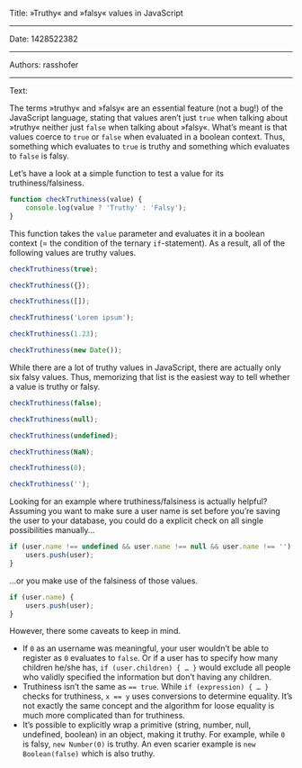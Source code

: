 Title: »Truthy« and »falsy« values in JavaScript

-----

Date: 1428522382

-----

Authors: rasshofer

-----

Text:

The terms »truthy« and »falsy« are an essential feature (not a bug!) of the JavaScript language, stating that values aren’t just `true` when talking about »truthy« neither just `false` when talking about »falsy«. What’s meant is that values coerce to `true` or `false` when evaluated in a boolean context. Thus, something which evaluates to `true` is truthy and something which evaluates to `false` is falsy.

Let’s have a look at a simple function to test a value for its truthiness/falsiness.

```js
function checkTruthiness(value) {
    console.log(value ? 'Truthy' : 'Falsy');
}
```

This function takes the `value` parameter and evaluates it in a boolean context (= the condition of the ternary `if`-statement). As a result, all of the following values are truthy values.

```js
checkTruthiness(true);

checkTruthiness({});

checkTruthiness([]);

checkTruthiness('Lorem ipsum');

checkTruthiness(1.23);

checkTruthiness(new Date());
```

While there are a lot of truthy values in JavaScript, there are actually only six falsy values. Thus, memorizing that list is the easiest way to tell whether a value is truthy or falsy.

```js
checkTruthiness(false);

checkTruthiness(null);

checkTruthiness(undefined);

checkTruthiness(NaN);

checkTruthiness(0);

checkTruthiness('');
```

Looking for an example where truthiness/falsiness is actually helpful? Assuming you want to make sure a user name is set before you’re saving the user to your database, you could do a explicit check on all single possibilities manually…

```js
if (user.name !== undefined && user.name !== null && user.name !== '') {
    users.push(user);
}
```

…or you make use of the falsiness of those values.

```js
if (user.name) {
    users.push(user);
}
```

However, there some caveats to keep in mind.

- If `0` as an username was meaningful, your user wouldn’t be able to register as `0` evaluates to `false`. Or if a user has to specify how many children he/she has, `if (user.children) { … }` would exclude all people who validly specified the information but don’t having any children.
- Truthiness isn’t the same as `== true`. While `if (expression) { … }` checks for truthiness, `x == y` uses conversions to determine equality. It’s not exactly the same concept and the algorithm for loose equality is much more complicated than for truthiness.
- It’s possible to explicitly wrap a primitive (string, number, null, undefined, boolean) in an object, making it truthy. For example, while `0` is falsy, `new Number(0)` is truthy. An even scarier example is `new Boolean(false)` which is also truthy.
